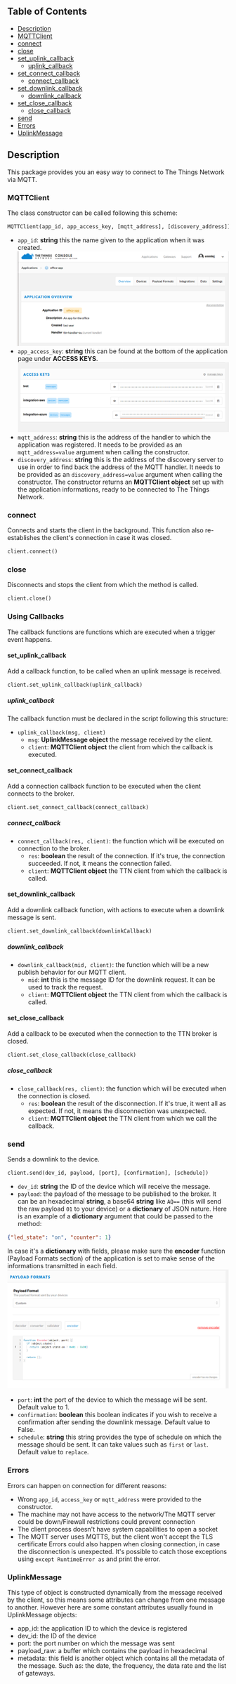 ## Table of Contents
* [Description](#description)
* [MQTTClient](#mqttclient)
* [connect](#connect)
* [close](#close)
* [set_uplink_callback](#set_uplink_callback)
  * [uplink_callback](#uplink_callback)
* [set_connect_callback](#set_connect_callback)
  * [connect_callback](#connect_callback)
* [set_downlink_callback](#set_downlink_callback)
  * [downlink_callback](#downlink_callback)
* [set_close_callback](#set_close_callback)
  * [close_callback](#close_callback)
* [send](#send)
* [Errors](#errors)
* [UplinkMessage](#uplinkmessage)

## Description

This package provides you an easy way to connect to The Things Network via MQTT.

### MQTTClient

The class constructor can be called following this scheme:
```python
MQTTClient(app_id, app_access_key, [mqtt_address], [discovery_address])
```
- `app_id`: **string**  this the name given to the application when it was created.
![Screenshot of the console with app section](./images/app-console.png?raw=true)
- `app_access_key`: **string**  this can be found at the bottom of the application page under **ACCESS KEYS**.
![Screenshot of the console with accesskey section](./images/accesskey-console.png?raw=true)
- `mqtt_address`: **string**  this  is the address of the handler to which the application was registered. It needs to be provided as an `mqtt_address=value` argument when calling the constructor.
- `discovery_address`: **string** this is the address of the discovery server to use in order to find back the address of the MQTT handler. It needs to be provided as an `discovery_address=value` argument when calling the constructor.
The constructor returns an **MQTTClient object** set up with the application informations, ready to be connected to The Things Network.

### connect
Connects and starts the client in the background. This function also re-establishes the client's connection in case it was closed.
```python
client.connect()
```

### close
Disconnects and stops the client from which the method is called.
```python
client.close()
```

### Using Callbacks

The callback functions are functions which are executed when a trigger event happens.

#### set_uplink_callback
Add a callback function, to be called when an uplink message is received.
```python
client.set_uplink_callback(uplink_callback)
```

##### uplink_callback
The callback function must be declared in the script following this structure:
* `uplink_callback(msg, client)`
  * `msg`: **UplinkMessage object**  the message received by the client.
  * `client`: **MQTTClient object**  the client from which the callback is executed.

#### set_connect_callback
Add a connection callback function to be executed when the client connects to the broker.
```python
client.set_connect_callback(connect_callback)
```
##### connect_callback
- `connect_callback(res, client)`: the function which will be executed on connection to the broker.
  - `res`: **boolean**  the result of the connection. If it's true, the connection succeeded. If not, it means the connection failed.
  - `client`: **MQTTClient object**  the TTN client from which the callback is called.

#### set_downlink_callback
Add a downlink callback function, with actions to execute when a downlink message is sent.
```python
client.set_downlink_callback(downlinkCallback)
```
##### downlink_callback
- `downlink_callback(mid, client)`: the function which will be a new publish behavior for our MQTT client.
  - `mid`: **int**  this is the message ID for the downlink request. It can be used to track the request.
  - `client`: **MQTTClient object**  the TTN client from which the callback is called.

#### set_close_callback
Add a callback to be executed when the connection to the TTN broker is closed.
```python
client.set_close_callback(close_callback)
```
##### close_callback
- `close_callback(res, client)`: the function which will be executed when the connection is closed.
  - `res`: **boolean**  the result of the disconnection. If it's true, it went all as expected. If not, it means the disconnection was unexpected.
  - `client`: **MQTTClient object**  the TTN client from which we call the callback.

### send
Sends a downlink to the device.
```python
client.send(dev_id, payload, [port], [confirmation], [schedule])
```
- `dev_id`: **string**  the ID of the device which will receive the message.
- `payload`: the payload of the message to be published to the broker. It can be an hexadecimal **string**, a base64 **string** like `AQ==` (this will send the raw payload `01` to your device) or a **dictionary** of JSON nature. Here is an example of a **dictionary** argument that could be passed to the method:
```json
{"led_state": "on", "counter": 1}
```
In case it's a **dictionary** with fields, please make sure the **encoder** function (Payload Formats section) of the application is set to make sense of the informations transmitted in each field.
![Screenshot of an encoder function in the console](./images/encoder-function.png?raw=true)
- `port`: **int**  the port of the device to which the message will be sent. Default value to 1.
- `confirmation`: **boolean**  this boolean indicates if you wish to receive a confirmation after sending the downlink message. Default value to False.
- `schedule`: **string**  this string provides the type of schedule on which the message should be sent. It can take values such as `first` or `last`. Default value to `replace`.

### Errors
Errors can happen on connection for different reasons:
* Wrong `app_id`, `access_key` or `mqtt_address` were provided to the constructor.
* The machine may not have access to the network/The MQTT server could be down/Firewall restrictions could prevent connection
* The client process doesn't have system capabilities to open a socket
* The MQTT server uses MQTTS, but the client won't accept the TLS certificate
Errors could also happen when closing connection, in case the disconnection is unexpected.
It's possible to catch those exceptions using `except RuntimeError as` and print the error.

### UplinkMessage
This type of object is constructed dynamically from the message received by the client, so this means some attributes can change from one message to another. However here are some constant attributes usually found in UplinkMessage objects:
* app_id: the application ID to which the device is registered
* dev_id: the ID of the device
* port: the port number on which the message was sent
* payload_raw: a buffer which contains the payload in hexadecimal
* metadata: this field is another object which contains all the metadata of the message. Such as: the date, the frequency, the data rate and the list of gateways.
